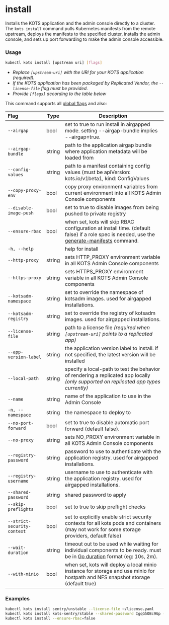 # install

Installs the KOTS application and the admin console directly to a cluster.
The `kots install` command pulls Kubernetes manifests from the remote upstream, deploys the manifests to the specified cluster, installs the admin console, and sets up port forwarding to make the admin console accessible.

### Usage

```bash
kubectl kots install [upstream uri] [flags]
```

- _Replace `[upstream-uri]` with the URI for your KOTS application (required)._
- _If the KOTS application has been packaged by Replicated Vendor, the `--license-file` flag must be provided._
- _Provide `[flags]` according to the table below_

This command supports all [global flags](kots-cli-global-flags) and also:

| Flag                        | Type   | Description                                                                                                                                                                               |
|:----------------------------|--------|-------------------------------------------------------------------------------------------------------------------------------------------------------------------------------------------|
| `--airgap`                  | bool   | set to true to run install in airgapped mode. setting --airgap-bundle implies --airgap=true.                                                                                              |
| `--airgap-bundle`           | string | path to the application airgap bundle where application metadata will be loaded from                                                                                                      |
| `--config-values`           | string | path to a manifest containing config values (must be apiVersion: kots.io/v1beta1, kind: ConfigValues                                                                                      |
| `--copy-proxy-env`          | bool   | copy proxy environment variables from current environment into all KOTS Admin Console components                                                                                          |
| `--disable-image-push`      | bool   | set to true to disable images from being pushed to private registry                                                                                                                       |
| `--ensure-rbac`             | bool   | when set, kots will skip RBAC configuration at install time. (default false) if a role spec is needed, use the [generate-manifests](kots-cli-admin-console-generate-manifests) command. |
| `-h, --help`                |        | help for install                                                                                                                                                                          |
| `--http-proxy`              | string | sets HTTP_PROXY environment variable in all KOTS Admin Console components                                                                                                                 |
| `--https-proxy`             | string | sets HTTPS_PROXY environment variable in all KOTS Admin Console components                                                                                                                |
| `--kotsadm-namespace`       | string | set to override the namespace of kotsadm images. used for airgapped installations.                                                                                                        |
| `--kotsadm-registry`        | string | set to override the registry of kotsadm images. used for airgapped installations.                                                                                                         |
| `--license-file`            | string | path to a license file _(required when `[upstream-uri]` points to a replicated app)_                                                                                                      |
| `--app-version-label`      | string | the application version label to install. if not specified, the latest version will be installed                                                                                                      |
| `--local-path`              | string | specify a local-path to test the behavior of rendering a replicated app locally _(only supported on replicated app types currently)_                                                      |
| `--name`                    | string | name of the application to use in the Admin Console                                                                                                                                       |
| `-n, --namespace`           | string | the namespace to deploy to                                                                                                                                                                |
| `--no-port-forward`            | bool   | set to true to disable automatic port forward (default false).                                                                                                                            |
| `--no-proxy`                | string | sets NO_PROXY environment variable in all KOTS Admin Console components                                                                                                                   |
| `--registry-password`       | string | password to use to authenticate with the application registry. used for airgapped installations.                                                                                          |
| `--registry-username`       | string | username to use to authenticate with the application registry. used for airgapped installations.                                                                                          |
| `--shared-password`         | string | shared password to apply                                                                                                                                                                  |
| `--skip-preflights`         | bool   | set to true to skip preflight checks                                                                                                                                                      |
| `--strict-security-context` | bool   | set to explicitly enable strict security contexts for all kots pods and containers (may not work for some storage providers, default false)                                               |
| `--wait-duration`           | string | timeout out to be used while waiting for individual components to be ready. must be in [Go duration](https://pkg.go.dev/time#ParseDuration) format (eg: 10s, 2m).                         |
| `--with-minio`              | bool   | when set, kots will deploy a local minio instance for storage and use minio for hostpath and NFS snapshot storage (default true)                                                          |

<!-- | `--repo` | string | repo uri to use when installing a helm chart | -->
<!-- | `--set` | strings | values to pass to helm when running helm template | -->

### Examples

```bash
kubectl kots install sentry/unstable --license-file ~/license.yaml
kubectl kots install kots-sentry/stable --shared-password IgqG5OBc9Gp --license-file ~/sentry-license.yaml --namespace sentry-namespace --config-values ~/config-values.yaml
kubectl kots install --ensure-rbac=false
```

<!-- Helm example coming soon -->
<!-- kubectl kots install helm://elastic/elasticsearch -->
